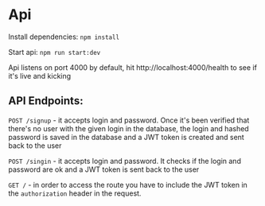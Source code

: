 # Api

Install dependencies: `npm install`

Start api: `npm run start:dev`

Api listens on port 4000 by default, hit http://localhost:4000/health to see if it's live and kicking

## API Endpoints:

`POST /signup` - it accepts login and password. Once it's been verified that there's no user with the given login in the database, the login and hashed password is saved in the database and a JWT token is created and sent back to the user

`POST /singin` - it accepts login and password. It checks if the login and password are ok and a JWT token is sent back to the user

`GET /` - in order to access the route you have to include the JWT token in the `authorization` header in the request.
